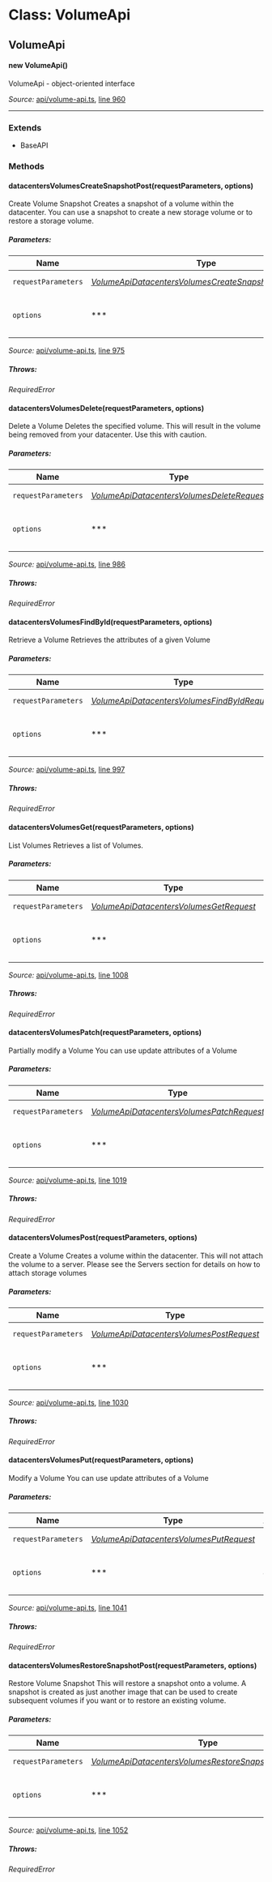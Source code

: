 # Class: VolumeApi

## VolumeApi

#### new VolumeApi()

VolumeApi - object-oriented interface

*Source:*
[api/volume-api.ts](/../../api/volume-api.ts), [line 960](/../../api/volume-api.ts#L960)

---------------

### Extends

- BaseAPI

### Methods

#### datacentersVolumesCreateSnapshotPost(requestParameters, options)

Create Volume Snapshot
Creates a snapshot of a volume within the datacenter. You can use a snapshot to create a new storage volume or to restore a storage volume.

##### Parameters:

|Name|Type|Argument|Description|
|----|----|--------|-----------|
|`requestParameters`|*[VolumeApiDatacentersVolumesCreateSnapshotPostRequest](global.md#VolumeApiDatacentersVolumesCreateSnapshotPostRequest)*|  |Request parameters.|
|`options`|***|*optional*  |Override http request option.|

*Source:*
[api/volume-api.ts](/../../api/volume-api.ts), [line 975](/../../api/volume-api.ts#L975)

##### Throws:

*RequiredError*

#### datacentersVolumesDelete(requestParameters, options)

Delete a Volume
Deletes the specified volume. This will result in the volume being removed from your datacenter. Use this with caution.

##### Parameters:

|Name|Type|Argument|Description|
|----|----|--------|-----------|
|`requestParameters`|*[VolumeApiDatacentersVolumesDeleteRequest](global.md#VolumeApiDatacentersVolumesDeleteRequest)*|  |Request parameters.|
|`options`|***|*optional*  |Override http request option.|

*Source:*
[api/volume-api.ts](/../../api/volume-api.ts), [line 986](/../../api/volume-api.ts#L986)

##### Throws:

*RequiredError*

#### datacentersVolumesFindById(requestParameters, options)

Retrieve a Volume
Retrieves the attributes of a given Volume

##### Parameters:

|Name|Type|Argument|Description|
|----|----|--------|-----------|
|`requestParameters`|*[VolumeApiDatacentersVolumesFindByIdRequest](global.md#VolumeApiDatacentersVolumesFindByIdRequest)*|  |Request parameters.|
|`options`|***|*optional*  |Override http request option.|

*Source:*
[api/volume-api.ts](/../../api/volume-api.ts), [line 997](/../../api/volume-api.ts#L997)

##### Throws:

*RequiredError*

#### datacentersVolumesGet(requestParameters, options)

List Volumes
Retrieves a list of Volumes.

##### Parameters:

|Name|Type|Argument|Description|
|----|----|--------|-----------|
|`requestParameters`|*[VolumeApiDatacentersVolumesGetRequest](global.md#VolumeApiDatacentersVolumesGetRequest)*|  |Request parameters.|
|`options`|***|*optional*  |Override http request option.|

*Source:*
[api/volume-api.ts](/../../api/volume-api.ts), [line 1008](/../../api/volume-api.ts#L1008)

##### Throws:

*RequiredError*

#### datacentersVolumesPatch(requestParameters, options)

Partially modify a Volume
You can use update attributes of a Volume

##### Parameters:

|Name|Type|Argument|Description|
|----|----|--------|-----------|
|`requestParameters`|*[VolumeApiDatacentersVolumesPatchRequest](global.md#VolumeApiDatacentersVolumesPatchRequest)*|  |Request parameters.|
|`options`|***|*optional*  |Override http request option.|

*Source:*
[api/volume-api.ts](/../../api/volume-api.ts), [line 1019](/../../api/volume-api.ts#L1019)

##### Throws:

*RequiredError*

#### datacentersVolumesPost(requestParameters, options)

Create a Volume
Creates a volume within the datacenter. This will not attach the volume to a server. Please see the Servers section for details on how to attach storage volumes

##### Parameters:

|Name|Type|Argument|Description|
|----|----|--------|-----------|
|`requestParameters`|*[VolumeApiDatacentersVolumesPostRequest](global.md#VolumeApiDatacentersVolumesPostRequest)*|  |Request parameters.|
|`options`|***|*optional*  |Override http request option.|

*Source:*
[api/volume-api.ts](/../../api/volume-api.ts), [line 1030](/../../api/volume-api.ts#L1030)

##### Throws:

*RequiredError*

#### datacentersVolumesPut(requestParameters, options)

Modify a Volume
You can use update attributes of a Volume

##### Parameters:

|Name|Type|Argument|Description|
|----|----|--------|-----------|
|`requestParameters`|*[VolumeApiDatacentersVolumesPutRequest](global.md#VolumeApiDatacentersVolumesPutRequest)*|  |Request parameters.|
|`options`|***|*optional*  |Override http request option.|

*Source:*
[api/volume-api.ts](/../../api/volume-api.ts), [line 1041](/../../api/volume-api.ts#L1041)

##### Throws:

*RequiredError*

#### datacentersVolumesRestoreSnapshotPost(requestParameters, options)

Restore Volume Snapshot
This will restore a snapshot onto a volume. A snapshot is created as just another image that can be used to create subsequent volumes if you want or to restore an existing volume.

##### Parameters:

|Name|Type|Argument|Description|
|----|----|--------|-----------|
|`requestParameters`|*[VolumeApiDatacentersVolumesRestoreSnapshotPostRequest](global.md#VolumeApiDatacentersVolumesRestoreSnapshotPostRequest)*|  |Request parameters.|
|`options`|***|*optional*  |Override http request option.|

*Source:*
[api/volume-api.ts](/../../api/volume-api.ts), [line 1052](/../../api/volume-api.ts#L1052)

##### Throws:

*RequiredError*